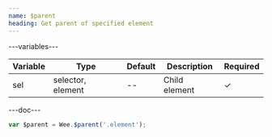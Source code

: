 ```yaml
---
name: $parent
heading: Get parent of specified element
---
```


---variables---

| Variable | Type              | Default | Description   | Required |
| -------- | ----------------- | ------- | ------------- | -------- |
| sel      | selector, element | --      | Child element | &#10003; |

---doc---

```javascript
var $parent = Wee.$parent('.element');
```